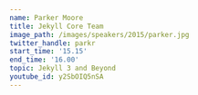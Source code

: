 ```yaml
---
name: Parker Moore
title: Jekyll Core Team
image_path: /images/speakers/2015/parker.jpg
twitter_handle: parkr
start_time: '15.15'
end_time: '16.00'
topic: Jekyll 3 and Beyond
youtube_id: y2SbOIQ5nSA
---
```

